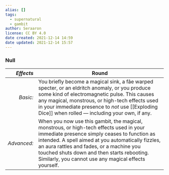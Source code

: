 ```yaml
---
alias: []
tags:
  - supernatural
  - gambit
author: Seraaron
license: CC BY 4.0
date created: 2021-12-14 14:59
date updated: 2021-12-14 15:57
---
```


### Null

|   _Effects_ | Round                                                                                                                                                                                                                                                                                                                                           |
| ----------: | ----------------------------------------------------------------------------------------------------------------------------------------------------------------------------------------------------------------------------------------------------------------------------------------------------------------------------------------------- |
|    _Basic:_ | You briefly become a magical sink, a fâe warped specter, or an eldritch anomaly, or you produce some kind of electromagnetic pulse. This causes any magical, monstrous, or high-tech effects used in your immediate presence to _not_ use [[Exploding Dice]] when rolled — including your own, if any.                                          |
| _Advanced:_ | When you now use this gambit, the magical, monstrous, or high-tech effects used in your immediate presence simply ceases to function as intended. A spell aimed at you automatically fizzles, an aura rattles and fades, or a machine you touched shuts down and then starts rebooting. Similarly, you cannot use any magical effects yourself. |
